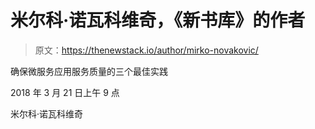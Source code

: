 # 米尔科·诺瓦科维奇，《新书库》的作者

> 原文：<https://thenewstack.io/author/mirko-novakovic/>

确保微服务应用服务质量的三个最佳实践

2018 年 3 月 21 日上午 9 点

米尔科·诺瓦科维奇